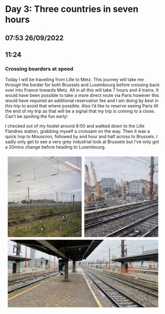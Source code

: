 # Day 3: Three countries in seven hours
## 07:53 26/09/2022

## 11:24
### Crossing boarders at speed

Today I will be travelling from Lille to Metz. This journey will take me through the border for both Brussels and Luxembourg before crossing back over into France towards Metz. All in all this will take 7 hours and 4 trains. It would have been possible to take a more direct route via Paris however this would have required an additional reservation fee and I am doing by best in this trip to avoid that where possible. Also I’d like to reserve seeing Paris till the end of my trip as that will be a signal that my trip is coming to a close. Can’t be spoiling the fun early!

I checked out of my hostel around 8:00 and walked down to the Lille Flandres station, grabbing myself a croissant on the way. Then it was a quick hop to Mouscron, followed by and hour and half across to Brussels. I sadly only get to see a very grey industrial look at Brussels but I’ve only got a 20mins change before heading to Luxembourg.

![train-collage](https://raw.githubusercontent.com/benknight135/thirty-knights/main/api/data/posts/day3/train-collage.jpeg)
